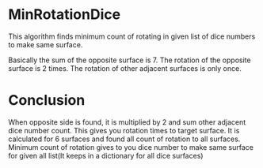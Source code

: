 # MinRotationDice


This algorithm finds minimum count of rotating in given list of dice numbers to make same surface. 

Basically the sum of the opposite surface is 7. The rotation of the opposite surface is 2 times. The rotation of other adjacent surfaces is only once. 

# Conclusion

When opposite side is found, it is multiplied by 2 and sum other adjacent dice number count. This gives you rotation times to target surface. 
It is calculated for 6 surfaces and found all count of rotation to all surfaces. Minimum count of rotation gives to you dice number to make same surface for given all list(It keeps in a dictionary for all dice surfaces)
